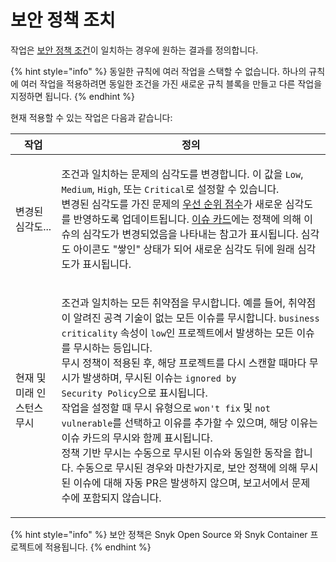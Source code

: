 # 보안 정책 조치

작업은 [보안 정책 조건](security-policies-conditions.md)이 일치하는 경우에 원하는 결과를 정의합니다.

{% hint style="info" %}
동일한 규칙에 여러 작업을 스택할 수 없습니다. 하나의 규칙에 여러 작업을 적용하려면 동일한 조건을 가진 새로운 규칙 블록을 만들고 다른 작업을 지정하면 됩니다.
{% endhint %}

현재 적용할 수 있는 작업은 다음과 같습니다:

| 작업              | 정의                                                                                                                                                                                                                                                                                                                                                                                                                                                                                                                                   |
| --------------- | ------------------------------------------------------------------------------------------------------------------------------------------------------------------------------------------------------------------------------------------------------------------------------------------------------------------------------------------------------------------------------------------------------------------------------------------------------------------------------------------------------------------------------------ |
| 변경된 심각도...      | <p>조건과 일치하는 문제의 심각도를 변경합니다. 이 값을 <code>Low</code>, <code>Medium</code>, <code>High</code>, 또는 <code>Critical</code>로 설정할 수 있습니다.<br>변경된 심각도를 가진 문제의 <a href="../../prioritize-issues-for-fixing/priority-score.md">우선 순위 점수</a>가 새로운 심각도를 반영하도록 업데이트됩니다. <a href="../../../snyk-admin/snyk-projects/issue-card-information.md">이슈 카드</a>에는 정책에 의해 이슈의 심각도가 변경되었음을 나타내는 참고가 표시됩니다. 심각도 아이콘도 "쌓인" 상태가 되어 새로운 심각도 뒤에 원래 심각도가 표시됩니다.</p>                                                                                                 |
| 현재 및 미래 인스턴스 무시 | <p>조건과 일치하는 모든 취약점을 무시합니다. 예를 들어, 취약점이 알려진 공격 기술이 없는 모든 이슈를 무시합니다. <code>business</code> <code>criticality</code> 속성이 <code>low</code>인 프로젝트에서 발생하는 모든 이슈를 무시하는 등입니다.<br>무시 정책이 적용된 후, 해당 프로젝트를 다시 스캔할 때마다 무시가 발생하며, 무시된 이슈는 <code>ignored by Security Policy</code>으로 표시됩니다.<br>작업을 설정할 때 무시 유형으로 <code>won't fix</code> 및 <code>not vulnerable</code>를 선택하고 이유를 추가할 수 있으며, 해당 이유는 이슈 카드의 무시와 함께 표시됩니다.<br>정책 기반 무시는 수동으로 무시된 이슈와 동일한 동작을 합니다. 수동으로 무시된 경우와 마찬가지로, 보안 정책에 의해 무시된 이슈에 대해 자동 PR은 발생하지 않으며, 보고서에서 문제 수에 포함되지 않습니다.</p> |

{% hint style="info" %}
보안 정책은 Snyk Open Source 와 Snyk Container 프로젝트에 적용됩니다.
{% endhint %}
